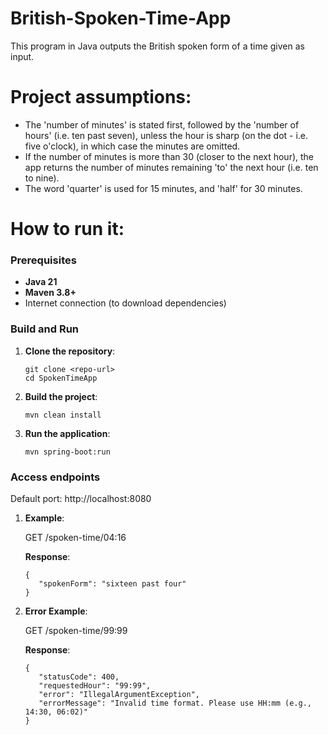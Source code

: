 # British-Spoken-Time-App
This program in Java outputs the British spoken form of a time given as input.

# Project assumptions:
* The 'number of minutes' is stated first, followed by the 'number of hours' (i.e. ten past seven), unless the hour is sharp (on the dot - i.e. five o'clock), in which case the minutes are omitted.
* If the number of minutes is more than 30 (closer to the next hour), the app returns the number of minutes remaining 'to' the next hour (i.e. ten to nine).
* The word 'quarter' is used for 15 minutes, and 'half' for 30 minutes.

# How to run it:
### Prerequisites
- **Java 21**
- **Maven 3.8+**
- Internet connection (to download dependencies)

### Build and Run

1. **Clone the repository**:
   ```
   git clone <repo-url>
   cd SpokenTimeApp

2. **Build the project**:
   ```
   mvn clean install
   ```
3. **Run the application**:
   ```
   mvn spring-boot:run
   ```
### Access endpoints

   Default port: http://localhost:8080

1. **Example**:

   GET /spoken-time/04:16

   **Response**:
   ```
   {
      "spokenForm": "sixteen past four"
   }
   ```
2. **Error Example**:

   GET /spoken-time/99:99

   **Response**:
   ```
   {
      "statusCode": 400,
      "requestedHour": "99:99",
      "error": "IllegalArgumentException",
      "errorMessage": "Invalid time format. Please use HH:mm (e.g., 14:30, 06:02)"
   }
   ```